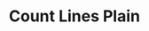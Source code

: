 ---
title: Count Lines Plain
excerpt: Get count of rows in the AntiPublic db (raw format).
api:
  file: antipublic.json
  operationId: Public.CountLinesPlain
hidden: false
---